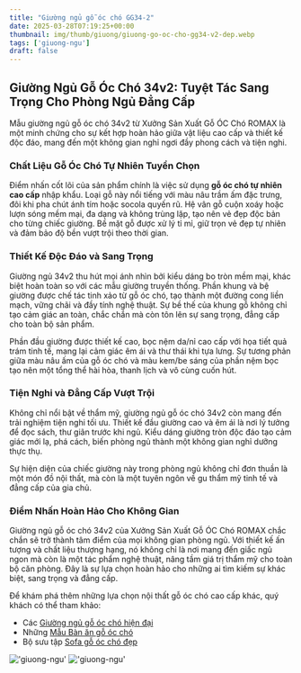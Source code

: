 ```yaml
---
title: "Giường ngủ gỗ óc chó GG34-2"
date: 2025-03-28T07:19:25+00:00
thumbnail: img/thumb/giuong/giuong-go-oc-cho-gg34-v2-dep.webp
tags: ['giuong-ngu']
draft: false
---
```

## Giường Ngủ Gỗ Óc Chó 34v2: Tuyệt Tác Sang Trọng Cho Phòng Ngủ Đẳng Cấp

Mẫu giường ngủ gỗ óc chó 34v2 từ Xưởng Sản Xuất Gỗ ÓC Chó ROMAX là một minh chứng cho sự kết hợp hoàn hảo giữa vật liệu cao cấp và thiết kế độc đáo, mang đến một không gian nghỉ ngơi đầy phong cách và tiện nghi.

### Chất Liệu Gỗ Óc Chó Tự Nhiên Tuyển Chọn

Điểm nhấn cốt lõi của sản phẩm chính là việc sử dụng **gỗ óc chó tự nhiên cao cấp** nhập khẩu. Loại gỗ này nổi tiếng với màu nâu trầm ấm đặc trưng, đôi khi pha chút ánh tím hoặc socola quyến rũ. Hệ vân gỗ cuộn xoáy hoặc lượn sóng mềm mại, đa dạng và không trùng lặp, tạo nên vẻ đẹp độc bản cho từng chiếc giường. Bề mặt gỗ được xử lý tỉ mỉ, giữ trọn vẻ đẹp tự nhiên và đảm bảo độ bền vượt trội theo thời gian.

### Thiết Kế Độc Đáo và Sang Trọng

Giường ngủ 34v2 thu hút mọi ánh nhìn bởi kiểu dáng bo tròn mềm mại, khác biệt hoàn toàn so với các mẫu giường truyền thống. Phần khung và bệ giường được chế tác tinh xảo từ gỗ óc chó, tạo thành một đường cong liền mạch, vững chãi và đầy tính nghệ thuật. Sự bề thế của khung gỗ không chỉ tạo cảm giác an toàn, chắc chắn mà còn tôn lên sự sang trọng, đẳng cấp cho toàn bộ sản phẩm.

Phần đầu giường được thiết kế cao, bọc nệm da/nỉ cao cấp với họa tiết quả trám tinh tế, mang lại cảm giác êm ái và thư thái khi tựa lưng. Sự tương phản giữa màu nâu ấm của gỗ óc chó và màu kem/be sáng của phần nệm bọc tạo nên một tổng thể hài hòa, thanh lịch và vô cùng cuốn hút.

### Tiện Nghi và Đẳng Cấp Vượt Trội

Không chỉ nổi bật về thẩm mỹ, giường ngủ gỗ óc chó 34v2 còn mang đến trải nghiệm tiện nghi tối ưu. Thiết kế đầu giường cao và êm ái là nơi lý tưởng để đọc sách, thư giãn trước khi ngủ. Kiểu dáng giường tròn độc đáo tạo cảm giác mới lạ, phá cách, biến phòng ngủ thành một không gian nghỉ dưỡng thực thụ.

Sự hiện diện của chiếc giường này trong phòng ngủ không chỉ đơn thuần là một món đồ nội thất, mà còn là một tuyên ngôn về gu thẩm mỹ tinh tế và đẳng cấp của gia chủ.

### Điểm Nhấn Hoàn Hảo Cho Không Gian

Giường ngủ gỗ óc chó 34v2 của Xưởng Sản Xuất Gỗ ÓC Chó ROMAX chắc chắn sẽ trở thành tâm điểm của mọi không gian phòng ngủ. Với thiết kế ấn tượng và chất liệu thượng hạng, nó không chỉ là nơi mang đến giấc ngủ ngon mà còn là một tác phẩm nghệ thuật, nâng tầm giá trị thẩm mỹ cho toàn bộ căn phòng. Đây là sự lựa chọn hoàn hảo cho những ai tìm kiếm sự khác biệt, sang trọng và đẳng cấp.

Để khám phá thêm những lựa chọn nội thất gỗ óc chó cao cấp khác, quý khách có thể tham khảo:

* Các [Giường ngủ gỗ óc chó hiện đại](https://romax.vn/danh-muc/phong-ngu/giuong-go-oc-cho/)
* Những [Mẫu Bàn ăn gỗ óc chó](https://romax.vn/danh-muc/phong-bep/ban-an-go-oc-cho/)
* Bộ sưu tập [Sofa gỗ óc chó đẹp](https://romax.vn/danh-muc/phong-khach/sofa-go-oc-cho/)

!['giuong-ngu'](https://romax.vn/wp-content/uploads/2025/03/giuong-go-oc-cho-gg34-v2-44-1280x826.webp)
!['giuong-ngu'](https://romax.vn/wp-content/uploads/2025/03/giuong-go-oc-cho-gg34-v2-47-1280x826.webp)